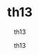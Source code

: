 ---
  audience: "primary"
  author: "th13"
  description: "th13"
  difficulty: "intermediate"
  date_posted: "2020-06-14"
  osm_username: "th13"
  filename: "1592191038300-sample_doc1.pdf"
  group: ""
  layout: "project"
  preparation_time: "two_to_four_hours"
  project_time: "one_day"
  subtitle: "th13"
  tags: 
    - "Historical"
  thumbnail: "1592191028299-mapgive_cake.jpg"
  title: "th13"
  type: "mobile"
  url: "2020-06-14-663877"

---